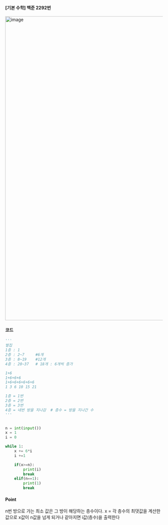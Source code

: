 #### [기본 수학] 백준 2292번

<img width="972" alt="image" src="https://user-images.githubusercontent.com/95129943/186583032-0d2bf527-3e57-42be-8c5c-a80fd89113e6.png">

#### 코드
```py
'''
벌집
1층 : 1
2층 : 2~7     #6개
3층 : 8~19    #12개
4층 : 20~37   # 18개 : 6개씩 증가

1+6
1+6+6+6
1+6+6+6+6+6+6
1 3 6 10 15 21

1층 = 1번
2층 = 2번
3층 = 3번
4층 = 네번 방을 지나감  # 층수 = 방을 지나간 수
'''


n = int(input())
x = 1
i = 0

while 1:
    x += 6*i
    i +=1

    if(x>=n):
        print(i)
        break
    elif(n==1):
        print(1)
        break


```

#### Point
n번 방으로 가는 최소 값은 그 방이 해당하는 층수이다.
x = 각 층수의 최댓값을 계산한 값으로 x값이 n값을 넘게 되거나 같아지면 i값(층수)을 출력한다
